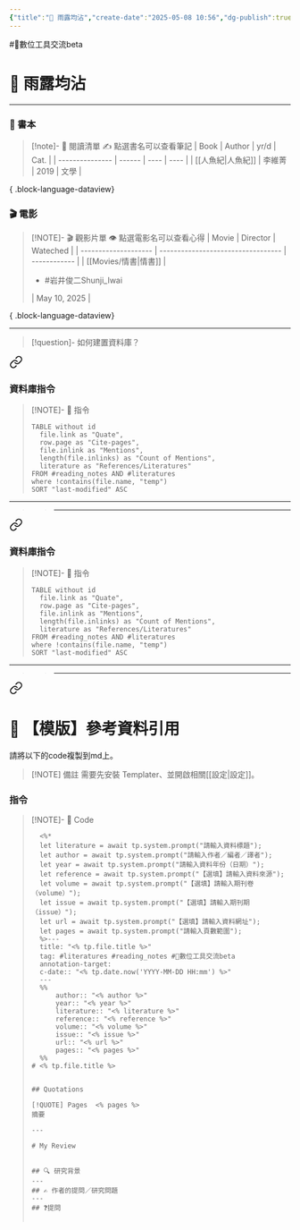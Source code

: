 ```yaml
---
{"title":"🌱 雨露均沾","create-date":"2025-05-08 10:56","dg-publish":true,"permalink":"/交流/🌱 雨露均沾/","dgPassFrontmatter":true,"created":"2025-05-08T13:23:53.000+08:00","updated":"2025-05-10T20:20:31.320+08:00"}
---
```


 #📝數位工具交流beta 


# 🌱 雨露均沾

---

### 📕 書本

> [!note]- 📕 閱讀清單
> ✍️ 點選書名可以查看筆記
>  | Book            | Author | yr/d | Cat. |
> | --------------- | ------ | ---- | ---- |
> | [[人魚紀\|人魚紀]] | 李維菁    | 2019 | 文學   |
> 
{ .block-language-dataview}



### 🎬 電影

> [!NOTE]- 🎬 觀影片單
> 👁️ 點選電影名可以查看心得
>  | Movie                | Director                           | Wateched     |
> | -------------------- | ---------------------------------- | ------------ |
> | [[Movies/情書\|情書]] | <ul><li>#岩井俊二Shunji_Iwai</li></ul> | May 10, 2025 |
> 
{ .block-language-dataview}


---



> [!question]- 如何建置資料庫？
>  > 
<div class="transclusion internal-embed is-loaded"><a class="markdown-embed-link" href="/數位工具/📚 【模版】閱讀資料庫-temp/#" aria-label="Open link"><svg xmlns="http://www.w3.org/2000/svg" width="24" height="24" viewBox="0 0 24 24" fill="none" stroke="currentColor" stroke-width="2" stroke-linecap="round" stroke-linejoin="round" class="svg-icon lucide-link"><path d="M10 13a5 5 0 0 0 7.54.54l3-3a5 5 0 0 0-7.07-7.07l-1.72 1.71"></path><path d="M14 11a5 5 0 0 0-7.54-.54l-3 3a5 5 0 0 0 7.07 7.07l1.71-1.71"></path></svg></a><div class="markdown-embed">



### 資料庫指令


> [!NOTE]- 📀 指令
> ```
> TABLE without id
> 	file.link as "Quate",
>   row.page as "Cite-pages",
> 	file.inlink as "Mentions",
>   length(file.inlinks) as "Count of Mentions",
>  	literature as "References/Literatures"
> FROM #reading_notes AND #literatures
> where !contains(file.name, "temp")
> SORT "last-modified" ASC
> ```


---


</div></div>

>  > ---
>  > 
<div class="transclusion internal-embed is-loaded"><a class="markdown-embed-link" href="/數位工具/📚 【模版】閱讀資料庫-temp/#" aria-label="Open link"><svg xmlns="http://www.w3.org/2000/svg" width="24" height="24" viewBox="0 0 24 24" fill="none" stroke="currentColor" stroke-width="2" stroke-linecap="round" stroke-linejoin="round" class="svg-icon lucide-link"><path d="M10 13a5 5 0 0 0 7.54.54l3-3a5 5 0 0 0-7.07-7.07l-1.72 1.71"></path><path d="M14 11a5 5 0 0 0-7.54-.54l-3 3a5 5 0 0 0 7.07 7.07l1.71-1.71"></path></svg></a><div class="markdown-embed">



### 資料庫指令


> [!NOTE]- 📀 指令
> ```
> TABLE without id
> 	file.link as "Quate",
>   row.page as "Cite-pages",
> 	file.inlink as "Mentions",
>   length(file.inlinks) as "Count of Mentions",
>  	literature as "References/Literatures"
> FROM #reading_notes AND #literatures
> where !contains(file.name, "temp")
> SORT "last-modified" ASC
> ```


---


</div></div>

>  > ---
>  > 
<div class="transclusion internal-embed is-loaded"><a class="markdown-embed-link" href="/數位工具/📑 【模版】參考資料引用-temp/#" aria-label="Open link"><svg xmlns="http://www.w3.org/2000/svg" width="24" height="24" viewBox="0 0 24 24" fill="none" stroke="currentColor" stroke-width="2" stroke-linecap="round" stroke-linejoin="round" class="svg-icon lucide-link"><path d="M10 13a5 5 0 0 0 7.54.54l3-3a5 5 0 0 0-7.07-7.07l-1.72 1.71"></path><path d="M14 11a5 5 0 0 0-7.54-.54l-3 3a5 5 0 0 0 7.07 7.07l1.71-1.71"></path></svg></a><div class="markdown-embed">



# 📑 【模版】參考資料引用

請將以下的code複製到md上。

> [!NOTE] 備註
> 需要先安裝 Templater、並開啟相關[[設定\|設定]]。

### 指令



> [!NOTE]- 📀 Code
> 
> ```
> 	<%* 
> 	let literature = await tp.system.prompt("請輸入資料標題");
> 	let author = await tp.system.prompt("請輸入作者／編者／譯者");
> 	let year = await tp.system.prompt("請輸入資料年份（日期）");
> 	let reference = await tp.system.prompt("【選填】請輸入資料來源");
> 	let volume = await tp.system.prompt("【選填】請輸入期刊卷（volume）");
> 	let issue = await tp.system.prompt("【選填】請輸入期刊期（issue）");
> 	let url = await tp.system.prompt("【選填】請輸入資料網址");
> 	let pages = await tp.system.prompt("請輸入頁數範圍");
> 	%>---
> 	title: "<% tp.file.title %>"
> 	tag: #literatures #reading_notes #📝數位工具交流beta 
> 	annotation-target: 
> 	c-date:: "<% tp.date.now('YYYY-MM-DD HH:mm') %>"
> 	---
> 	%% 
> 		author:: "<% author %>"
> 		year:: "<% year %>"
> 		literature:: "<% literature %>"
> 		reference:: "<% reference %>"
> 		volume:: "<% volume %>"
> 		issue:: "<% issue %>"
> 		url:: "<% url %>"
> 		pages:: "<% pages %>" 
> 	%%
> # <% tp.file.title %>
> 
> 
> ## Quotations
> 
> [!QUOTE] Pages  <% pages %>
> 摘要
> 
> ---
> 
> # My Review
> 
> 
> ## 🔍 研究背景
> ---
> ## ✍️ 作者的提問／研究問題
> ---
> ## ❓提問
> 
> 
> ```

</div></div>














